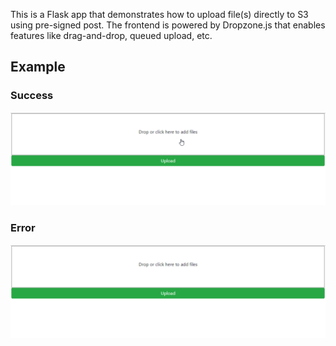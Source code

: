 This is a Flask app that demonstrates how to upload file(s) directly to S3 using pre-signed post.
The frontend is powered by Dropzone.js that enables features like drag-and-drop, queued upload, etc.

## Example

### Success
![success](./success.gif)

### Error
![error](./error.gif)
